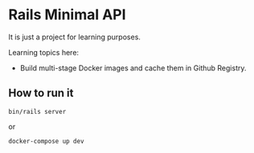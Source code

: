 # Rails Minimal API

It is just a project for learning purposes.

Learning topics here:

* Build multi-stage Docker images and cache them in Github Registry.

## How to run it

`bin/rails server`

or

`docker-compose up dev`

